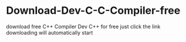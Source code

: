 # Download-Dev-C-C-Compiler-free
download free C++ Compiler Dev C++ for free just click the link downloading will automatically start
